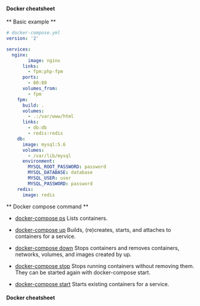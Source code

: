#### Docker cheatsheet

** Basic example **

```yml
# docker-compose.yml
version: '2'

services:
  nginx:
		image: nginx
	  links:
	    - fpm:php-fpm
	  ports:
	    - 80:80
	  volumes_from:
	    - fpm
	fpm:
	  build: .
	  volumes:
	    - .:/var/www/html
	  links:
	    - db:db
	    - redis:redis
	db:
	  image: mysql:5.6
	  volumes:
	    - /var/lib/mysql
	  environment:
	    MYSQL_ROOT_PASSWORD: password
	    MYSQL_DATABASE: database
	    MYSQL_USER: user
	    MYSQL_PASSWORD: password
	redis:
	  image: redis
```

** Docker compose command **

* [docker-compose ps](https://docs.docker.com/compose/reference/ps/)
Lists containers.

* [docker-compose up](https://docs.docker.com/compose/reference/up/)
Builds, (re)creates, starts, and attaches to containers for a service.

* [docker-compose down](https://docs.docker.com/compose/reference/down/)
Stops containers and removes containers, networks, volumes, and images created by up.

* [docker-compose stop](https://docs.docker.com/compose/reference/stop/)
Stops running containers without removing them. They can be started again with docker-compose start.

* [docker-compose start](https://docs.docker.com/compose/reference/start/)
Starts existing containers for a service.

#### Docker cheatsheet